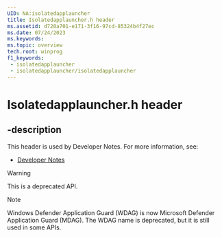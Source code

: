 ```yaml
---
UID: NA:isolatedapplauncher
title: Isolatedapplauncher.h header
ms.assetid: d720a701-e171-3f16-97cd-85324b4f27ec
ms.date: 07/24/2023
ms.keywords: 
ms.topic: overview
tech.root: winprog
f1_keywords:
 - isolatedapplauncher
 - isolatedapplauncher/isolatedapplauncher
---
```


# Isolatedapplauncher.h header

## -description

This header is used by Developer Notes. For more information, see:

- [Developer Notes](../_winprog/index.md)

> [!WARNING]
> This is a deprecated API.

> [!NOTE]
> Windows Defender Application Guard (WDAG) is now Microsoft Defender Application Guard (MDAG). The WDAG name is deprecated, but it is still used in some APIs.
